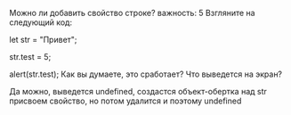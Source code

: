 Можно ли добавить свойство строке?
важность: 5
Взгляните на следующий код:

let str = "Привет";

str.test = 5;

alert(str.test);
Как вы думаете, это сработает? Что выведется на экран?

Да можно, выведется undefined, создастся объект-обертка над str присвоем свойство, но потом удалится и поэтому undefined

